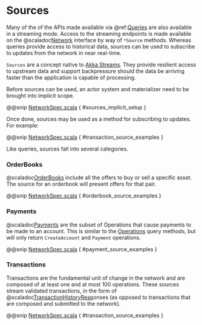 # Sources

Many of the of the APIs made available via @ref:[Queries](queries.md) are also available in a streaming mode. Access
to the streaming endpoints is made available on the @scaladoc[Network](stellar.sdk.Network) interface by way of
`*Source` methods. Whereas queries provide access to historical data, sources can be used to subscribe to updates from
the network in near real-time.

`Sources` are a concept native to [Akka Streams](https://doc.akka.io/docs/akka/current/stream/stream-flows-and-basics.html#introduction).
They provide resilient access to upstream data and support backpressure should the data be arriving faster than the
application is capable of processing.

Before sources can be used, an actor system and materializer need to be brought into implicit scope.

@@snip [NetworkSpec.scala](../../test/scala/stellar/sdk/NetworkSpec.scala) { #sources_implicit_setup }

Once done, sources may be used as a method for subscribing to updates. For example:

@@snip [NetworkSpec.scala](../../test/scala/stellar/sdk/NetworkSpec.scala) { #transaction_source_examples }


Like queries, sources fall into several categories.

### OrderBooks

@scaladoc[OrderBooks](stellar.sdk.OrderBook) include all the offers to buy or sell a specific asset. The source for an
orderbook will present offers for that pair.

@@snip [NetworkSpec.scala](../../test/scala/stellar/sdk/NetworkSpec.scala) { #orderbook_source_examples }


### Payments

@scaladoc[Payments](stellar.sdk.op.PayOperation) are the subset of Operations that cause payments to be made to an
account. This is similar to the [Operations](#operations) query methods, but will only return `CreateAccount` and
`Payment` operations.

@@snip [NetworkSpec.scala](../../test/scala/stellar/sdk/NetworkSpec.scala) { #payment_source_examples }


### Transactions

Transactions are the fundamental unit of change in the network and are composed of at least one and at most 100 operations.
These sources stream validated transactions, in the form of @scaladoc[TransactionHistoryResp](stellar.sdk.resp.TransactionHistoryResp)onses
(as opposed to transactions that are composed and submitted to the network).

@@snip [NetworkSpec.scala](../../test/scala/stellar/sdk/NetworkSpec.scala) { #transaction_source_examples }
